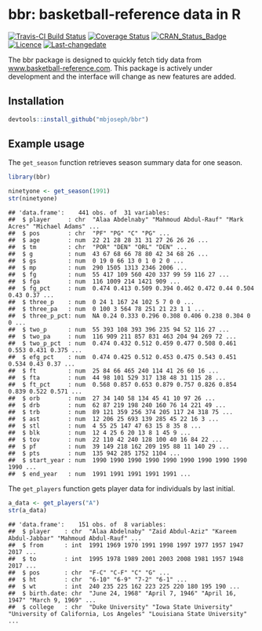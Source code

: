 
bbr: basketball-reference data in R
===================================

[![Travis-CI Build Status](https://travis-ci.org/mbjoseph/bbr.svg?branch=master)](https://travis-ci.org/mbjoseph/bbr) [![Coverage Status](https://img.shields.io/codecov/c/github/mbjoseph/bbr/master.svg)](https://codecov.io/github/mbjoseph/bbr?branch=master) [![CRAN\_Status\_Badge](http://www.r-pkg.org/badges/version/bbr)](https://cran.r-project.org/package=bbr) [![Licence](https://img.shields.io/badge/licence-GPL--3-blue.svg)](https://www.gnu.org/licenses/old-licenses/gpl-3.0.html) [![Last-changedate](https://img.shields.io/badge/last%20change-2016--12--15-brightgreen.svg)](/commits/master)

<!-- README.md is generated from README.Rmd. Please edit that file -->
The bbr package is designed to quickly fetch tidy data from www.basketball-reference.com. This package is actively under development and the interface will change as new features are added.

Installation
------------

``` r
devtools::install_github("mbjoseph/bbr")
```

Example usage
-------------

The `get_season` function retrieves season summary data for one season.

``` r
library(bbr)

ninetyone <- get_season(1991)
str(ninetyone)
```

    ## 'data.frame':    441 obs. of  31 variables:
    ##  $ player     : chr  "Alaa Abdelnaby" "Mahmoud Abdul-Rauf" "Mark Acres" "Michael Adams" ...
    ##  $ pos        : chr  "PF" "PG" "C" "PG" ...
    ##  $ age        : num  22 21 28 28 31 31 27 26 26 26 ...
    ##  $ tm         : chr  "POR" "DEN" "ORL" "DEN" ...
    ##  $ g          : num  43 67 68 66 78 80 42 34 68 26 ...
    ##  $ gs         : num  0 19 0 66 13 0 1 0 2 0 ...
    ##  $ mp         : num  290 1505 1313 2346 2006 ...
    ##  $ fg         : num  55 417 109 560 420 337 99 59 116 27 ...
    ##  $ fga        : num  116 1009 214 1421 909 ...
    ##  $ fg_pct     : num  0.474 0.413 0.509 0.394 0.462 0.472 0.44 0.504 0.43 0.37 ...
    ##  $ three_p    : num  0 24 1 167 24 102 5 7 0 0 ...
    ##  $ three_pa   : num  0 100 3 564 78 251 21 23 1 1 ...
    ##  $ three_p_pct: num  NA 0.24 0.333 0.296 0.308 0.406 0.238 0.304 0 0 ...
    ##  $ two_p      : num  55 393 108 393 396 235 94 52 116 27 ...
    ##  $ two_pa     : num  116 909 211 857 831 463 204 94 269 72 ...
    ##  $ two_p_pct  : num  0.474 0.432 0.512 0.459 0.477 0.508 0.461 0.553 0.431 0.375 ...
    ##  $ efg_pct    : num  0.474 0.425 0.512 0.453 0.475 0.543 0.451 0.534 0.43 0.37 ...
    ##  $ ft         : num  25 84 66 465 240 114 41 26 60 16 ...
    ##  $ fta        : num  44 98 101 529 317 138 48 31 115 28 ...
    ##  $ ft_pct     : num  0.568 0.857 0.653 0.879 0.757 0.826 0.854 0.839 0.522 0.571 ...
    ##  $ orb        : num  27 34 140 58 134 45 41 10 97 26 ...
    ##  $ drb        : num  62 87 219 198 240 160 76 14 221 49 ...
    ##  $ trb        : num  89 121 359 256 374 205 117 24 318 75 ...
    ##  $ ast        : num  12 206 25 693 139 285 45 22 16 3 ...
    ##  $ stl        : num  4 55 25 147 47 63 15 8 35 8 ...
    ##  $ blk        : num  12 4 25 6 20 13 8 1 45 9 ...
    ##  $ tov        : num  22 110 42 240 128 100 40 16 84 22 ...
    ##  $ pf         : num  39 149 218 162 209 195 88 11 140 29 ...
    ##  $ pts        : num  135 942 285 1752 1104 ...
    ##  $ start_year : num  1990 1990 1990 1990 1990 1990 1990 1990 1990 1990 ...
    ##  $ end_year   : num  1991 1991 1991 1991 1991 ...

The `get_players` function gets player data for individuals by last initial.

``` r
a_data <- get_players("A")
str(a_data)
```

    ## 'data.frame':    151 obs. of  8 variables:
    ##  $ player    : chr  "Alaa Abdelnaby" "Zaid Abdul-Aziz" "Kareem Abdul-Jabbar" "Mahmoud Abdul-Rauf" ...
    ##  $ from      : int  1991 1969 1970 1991 1998 1997 1977 1957 1947 2017 ...
    ##  $ to        : int  1995 1978 1989 2001 2003 2008 1981 1957 1948 2017 ...
    ##  $ pos       : chr  "F-C" "C-F" "C" "G" ...
    ##  $ ht        : chr  "6-10" "6-9" "7-2" "6-1" ...
    ##  $ wt        : int  240 235 225 162 223 225 220 180 195 190 ...
    ##  $ birth.date: chr  "June 24, 1968" "April 7, 1946" "April 16, 1947" "March 9, 1969" ...
    ##  $ college   : chr  "Duke University" "Iowa State University" "University of California, Los Angeles" "Louisiana State University" ...

